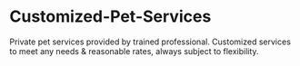 Customized-Pet-Services
=======================

Private pet services provided by trained professional. Customized services to meet any needs &amp; reasonable rates, always subject to flexibility.
